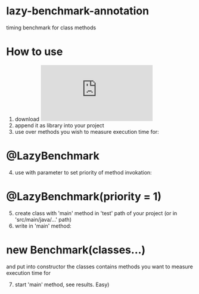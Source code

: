 # lazy-benchmark-annotation
timing benchmark for class methods

# How to use
1. download ![lazy-benchmark-annotation.jar](
https://github.com/DmitryBelenov/lazy-benchmark-annotation/blob/master/lazy-benchmark-annotation.jar)
2. append it as library into your project
3. use over methods you wish to measure execution time for:
# @LazyBenchmark 
4. use with parameter to set priority of method invokation:
# @LazyBenchmark(priority = 1) 
5. create class with 'main' method in 'test' path of your project (or in 'src/main/java/...' path)
6. write in 'main' method: 
# new Benchmark(classes...) 
   and put into constructor the classes contains methods you want to measure execution time for
   
7. start 'main' method, see results. Easy)   
